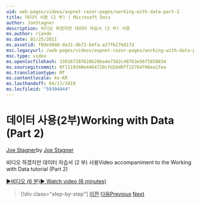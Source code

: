 ```yaml
---
uid: web-pages/videos/aspnet-razor-pages/working-with-data-part-2
title: 데이터 사용 (2 부) | Microsoft Docs
author: JoeStagner
description: 비디오 하겠지만 데이터 자습서 (2 부) 사용
ms.author: riande
ms.date: 02/25/2011
ms.assetid: f0de3048-de31-4b73-b4fa-a27f6276d17d
msc.legacyurl: /web-pages/videos/aspnet-razor-pages/working-with-data-part-2
msc.type: video
ms.openlocfilehash: 330167207620b29ba4e7382c48763e56f5858834
ms.sourcegitcommit: 0f1119340e4464720cfd16d0ff15764746ea1fea
ms.translationtype: MT
ms.contentlocale: ko-KR
ms.lasthandoff: 04/17/2019
ms.locfileid: "59394044"
---
```

# <a name="working-with-data-part-2"></a><span data-ttu-id="1ecf0-103">데이터 사용(2부)</span><span class="sxs-lookup"><span data-stu-id="1ecf0-103">Working with Data (Part 2)</span></span>

<span data-ttu-id="1ecf0-104">[Joe Stagner](https://github.com/JoeStagner)</span><span class="sxs-lookup"><span data-stu-id="1ecf0-104">by [Joe Stagner](https://github.com/JoeStagner)</span></span>

<span data-ttu-id="1ecf0-105">비디오 하겠지만 데이터 자습서 (2 부) 사용</span><span class="sxs-lookup"><span data-stu-id="1ecf0-105">Video accompaniment to the Working with Data tutorial (Part 2)</span></span>

[<span data-ttu-id="1ecf0-106">&#9654;비디오 (6 분)</span><span class="sxs-lookup"><span data-stu-id="1ecf0-106">&#9654; Watch video (6 minutes)</span></span>](https://channel9.msdn.com/Blogs/ASP-NET-Site-Videos/working-with-data-part-2)

> [!div class="step-by-step"]
> <span data-ttu-id="1ecf0-107">[이전](working-with-data-part-1.md)
> [다음](displaying-data-in-a-grid.md)</span><span class="sxs-lookup"><span data-stu-id="1ecf0-107">[Previous](working-with-data-part-1.md)
[Next](displaying-data-in-a-grid.md)</span></span>
